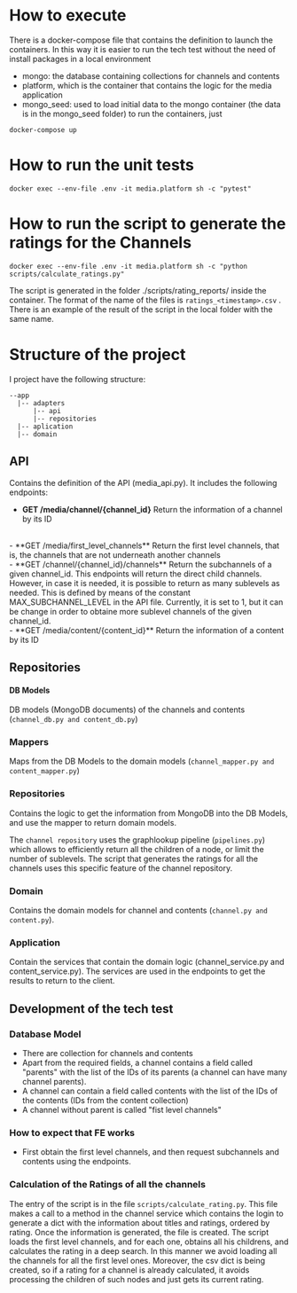 
# How to execute

There is a docker-compose file that contains the definition to launch the containers. In this way it is easier to run the tech test without the need of install packages in a local environment
- mongo: the database containing collections for channels and contents
- platform, which is the container that contains the logic for the media application
- mongo_seed: used to load initial data to the mongo container (the data is in the mongo_seed folder)
to run the containers, just
```
docker-compose up
```
# How to run the unit tests
```
docker exec --env-file .env -it media.platform sh -c "pytest"
```

# How to run the script to generate the ratings for the Channels
```
docker exec --env-file .env -it media.platform sh -c "python scripts/calculate_ratings.py"
```
The script is generated in the folder ./scripts/rating_reports/ inside the container. The format of the name of the files is `ratings_<timestamp>.csv` . There is an example of the result of the script in the local folder with the same name.

# Structure of the project
I project have the following structure:
```
--app
  |-- adapters
      |-- api
      |-- repositories
  |-- aplication
  |-- domain
```

## API
Contains the definition of the API (media_api.py). It includes the following endpoints:

- **GET /media/channel/{channel_id}**
Return the information of a channel by its ID
<br/>
- **GET /media/first_level_channels**
Return the first level channels, that is, the channels that are not underneath  another channels
<br/>
- **GET /channel/{channel_id}/channels**
Return the subchannels of a given channel_id. This endpoints will return the direct child channels. However, in case it is needed, it is possible to return as many sublevels as needed. This is defined by means of the constant MAX_SUBCHANNEL_LEVEL in the API file. Currently, it is set to 1, but it can be change in order to obtaine more sublevel channels of the given channel_id. 
<br/>
- **GET /media/content/{content_id}**
Return the information of a content by its ID

## Repositories

#### DB Models
DB models (MongoDB documents) of the channels and contents (`channel_db.py and content_db.py`)

### Mappers
Maps from the DB Models to the domain models (`channel_mapper.py and content_mapper.py`)

### Repositories
Contains the logic to get the information from MongoDB into the DB Models, and use the mapper to return domain models.

The `channel repository` uses the graphlookup pipeline (`pipelines.py`) which allows to efficiently return all the children of a node, or limit the number of sublevels. The script that generates the ratings for all the channels uses this specific feature of the channel repository.

### Domain
Contains the domain models for channel and contents (`channel.py and content.py`).

### Application
Contain the services that contain the domain logic (channel_service.py and content_service.py). The services are used in the endpoints to get the results to return to the client.

## Development of the tech test

### Database Model
- There are collection for channels and contents
- Apart from the required fields, a channel contains a field called "parents" with the list of the IDs of its parents (a channel can have many channel parents).
- A channel can contain a field called contents with the list of the IDs of the contents (IDs from the content collection)
- A channel without parent is called "fist level channels"

### How to expect that FE works
- First obtain the first level channels, and then request subchannels and contents using the endpoints.

### Calculation of the Ratings of all the channels
The entry of the script is in the file `scripts/calculate_rating.py`. This file makes a call to a method in the channel service which contains the login to generate a dict with the information about titles and ratings, ordered by rating. Once the information is generated, the file is created.
The script loads the first level channels, and for each one, obtains all his childrens, and calculates the rating in a deep search. In this manner we avoid loading all the channels for all the first level ones.
Moreover, the csv dict is being created, so if a rating for a channel is already calculated, it avoids processing the children of such nodes and just gets its current rating.


